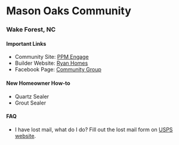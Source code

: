# Mason Oaks Community
### Wake Forest, NC

#### Important Links
* Community Site: [PPM Engage](https://engage.goenumerate.com/s/masonoaks/)
* Builder Website: [Ryan Homes](https://www.ryanhomes.com/new-homes/communities/10222120151676/north-carolina/wake-forest/mason-oaks)
* Facebook Page: [Community Group](https://www.facebook.com/groups/812101052685107)

#### New Homeowner How-to
* Quartz Sealer
* Grout Sealer

#### FAQ
* I have lost mail, what do I do?  Fill out the lost mail form on [USPS website]( https://www.usps.com/help/missing-mail.htm).
